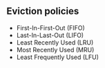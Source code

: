 ## Eviction policies

- First-In-First-Out (FIFO)
- Last-In-Last-Out (LIFO)
- Least Recently Used (LRU)
- Most Recently Used (MRU)
- Least Frequently Used (LFU)

